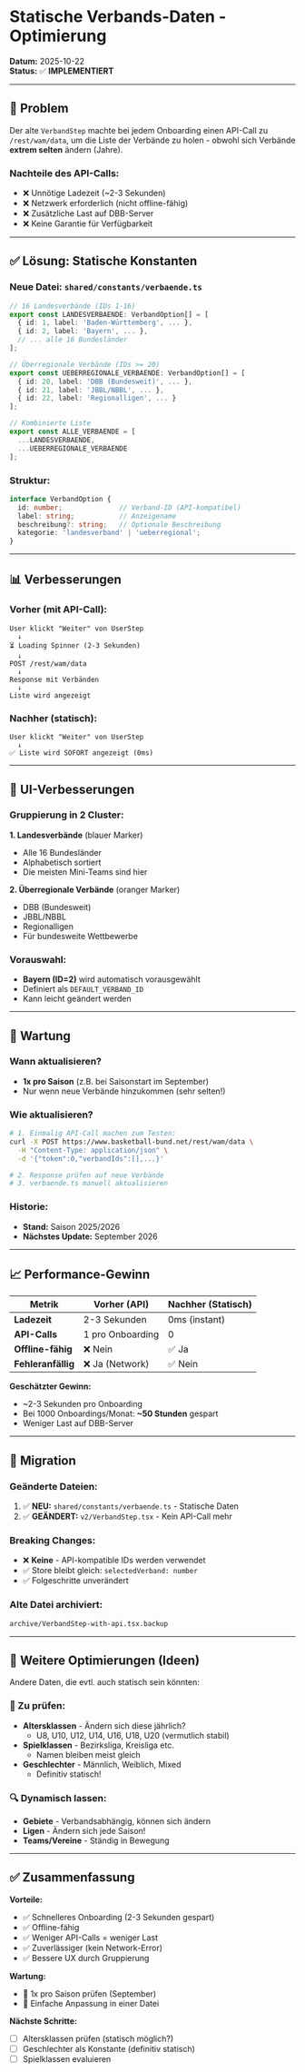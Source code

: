 # Statische Verbands-Daten - Optimierung

**Datum:** 2025-10-22  
**Status:** ✅ **IMPLEMENTIERT**

---

## 🎯 Problem

Der alte `VerbandStep` machte bei jedem Onboarding einen API-Call zu `/rest/wam/data`, um die Liste der Verbände zu holen - obwohl sich Verbände **extrem selten** ändern (Jahre).

### Nachteile des API-Calls:
- ❌ Unnötige Ladezeit (~2-3 Sekunden)
- ❌ Netzwerk erforderlich (nicht offline-fähig)
- ❌ Zusätzliche Last auf DBB-Server
- ❌ Keine Garantie für Verfügbarkeit

---

## ✅ Lösung: Statische Konstanten

### Neue Datei: `shared/constants/verbaende.ts`

```typescript
// 16 Landesverbände (IDs 1-16)
export const LANDESVERBAENDE: VerbandOption[] = [
  { id: 1, label: 'Baden-Württemberg', ... },
  { id: 2, label: 'Bayern', ... },
  // ... alle 16 Bundesländer
];

// Überregionale Verbände (IDs >= 20)
export const UEBERREGIONALE_VERBAENDE: VerbandOption[] = [
  { id: 20, label: 'DBB (Bundesweit)', ... },
  { id: 21, label: 'JBBL/NBBL', ... },
  { id: 22, label: 'Regionalligen', ... }
];

// Kombinierte Liste
export const ALLE_VERBAENDE = [
  ...LANDESVERBAENDE,
  ...UEBERREGIONALE_VERBAENDE
];
```

### Struktur:

```typescript
interface VerbandOption {
  id: number;              // Verband-ID (API-kompatibel)
  label: string;           // Anzeigename
  beschreibung?: string;   // Optionale Beschreibung
  kategorie: 'landesverband' | 'ueberregional';
}
```

---

## 📊 Verbesserungen

### Vorher (mit API-Call):
```
User klickt "Weiter" von UserStep
  ↓
⏳ Loading Spinner (2-3 Sekunden)
  ↓
POST /rest/wam/data
  ↓
Response mit Verbänden
  ↓
Liste wird angezeigt
```

### Nachher (statisch):
```
User klickt "Weiter" von UserStep
  ↓
✅ Liste wird SOFORT angezeigt (0ms)
```

---

## 🎨 UI-Verbesserungen

### Gruppierung in 2 Cluster:

**1. Landesverbände** (blauer Marker)
- Alle 16 Bundesländer
- Alphabetisch sortiert
- Die meisten Mini-Teams sind hier

**2. Überregionale Verbände** (oranger Marker)
- DBB (Bundesweit)
- JBBL/NBBL
- Regionalligen
- Für bundesweite Wettbewerbe

### Vorauswahl:
- **Bayern (ID=2)** wird automatisch vorausgewählt
- Definiert als `DEFAULT_VERBAND_ID`
- Kann leicht geändert werden

---

## 🔧 Wartung

### Wann aktualisieren?
- **1x pro Saison** (z.B. bei Saisonstart im September)
- Nur wenn neue Verbände hinzukommen (sehr selten!)

### Wie aktualisieren?
```bash
# 1. Einmalig API-Call machen zum Testen:
curl -X POST https://www.basketball-bund.net/rest/wam/data \
  -H "Content-Type: application/json" \
  -d '{"token":0,"verbandIds":[],...}'

# 2. Response prüfen auf neue Verbände
# 3. verbaende.ts manuell aktualisieren
```

### Historie:
- **Stand:** Saison 2025/2026
- **Nächstes Update:** September 2026

---

## 📈 Performance-Gewinn

| Metrik | Vorher (API) | Nachher (Statisch) |
|--------|--------------|-------------------|
| **Ladezeit** | 2-3 Sekunden | 0ms (instant) |
| **API-Calls** | 1 pro Onboarding | 0 |
| **Offline-fähig** | ❌ Nein | ✅ Ja |
| **Fehleranfällig** | ❌ Ja (Network) | ✅ Nein |

**Geschätzter Gewinn:**
- ~2-3 Sekunden pro Onboarding
- Bei 1000 Onboardings/Monat: **~50 Stunden** gespart
- Weniger Last auf DBB-Server

---

## 🔄 Migration

### Geänderte Dateien:
1. ✅ **NEU:** `shared/constants/verbaende.ts` - Statische Daten
2. ✅ **GEÄNDERT:** `v2/VerbandStep.tsx` - Kein API-Call mehr

### Breaking Changes:
- ❌ **Keine** - API-kompatible IDs werden verwendet
- ✅ Store bleibt gleich: `selectedVerband: number`
- ✅ Folgeschritte unverändert

### Alte Datei archiviert:
```bash
archive/VerbandStep-with-api.tsx.backup
```

---

## 🎯 Weitere Optimierungen (Ideen)

Andere Daten, die evtl. auch statisch sein könnten:

### 🤔 Zu prüfen:
- **Altersklassen** - Ändern sich diese jährlich?
  - U8, U10, U12, U14, U16, U18, U20 (vermutlich stabil)
- **Spielklassen** - Bezirksliga, Kreisliga etc.
  - Namen bleiben meist gleich
- **Geschlechter** - Männlich, Weiblich, Mixed
  - Definitiv statisch!

### 🔍 Dynamisch lassen:
- **Gebiete** - Verbandsabhängig, können sich ändern
- **Ligen** - Ändern sich jede Saison!
- **Teams/Vereine** - Ständig in Bewegung

---

## ✅ Zusammenfassung

**Vorteile:**
- ✅ Schnelleres Onboarding (2-3 Sekunden gespart)
- ✅ Offline-fähig
- ✅ Weniger API-Calls = weniger Last
- ✅ Zuverlässiger (kein Network-Error)
- ✅ Bessere UX durch Gruppierung

**Wartung:**
- 📅 1x pro Saison prüfen (September)
- 🔧 Einfache Anpassung in einer Datei

**Nächste Schritte:**
- [ ] Altersklassen prüfen (statisch möglich?)
- [ ] Geschlechter als Konstante (definitiv statisch)
- [ ] Spielklassen evaluieren
